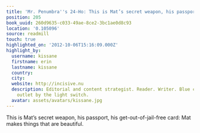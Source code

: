```yaml
---
title: 'Mr. Penumbra''s 24-Ho: This is Mat’s secret weapon, his passport, his get-out-of-ja…'
position: 205
book_uuid: 260d9635-c033-49ae-8ce2-3bc1ae0d8c93
location: '0.105096'
source: readmill
touch: true
highlighted_on: '2012-10-06T15:16:09.000Z'
highlight_by:
  username: kissane
  firstname: erin
  lastname: kissane
  country:
  city:
  website: http://incisive.nu
  description: Editorial and content strategist. Reader. Writer. Blue canary in the
    outlet by the light switch.
  avatar: assets/avatars/kissane.jpg
---
```


This is Mat’s secret weapon, his passport, his get-out-of-jail-free card: Mat makes things that are beautiful.